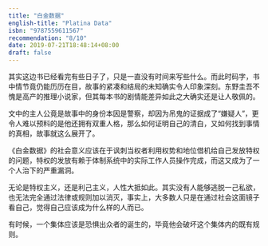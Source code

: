 ```yaml
---
title: "白金数据"
english-title: "Platina Data"
isbn: "9787559611567"
recommendation: "8/10"
date: 2019-07-21T18:48:14+08:00
draft: false
---
```


其实这边书已经看完有些日子了，只是一直没有时间来写些什么。而此时码字，书中情节竟仍能历历在目，故事的紧凑和结局的未知确实令人印象深刻。东野圭吾不愧是高产的推理小说家，但其每本书的剧情能差异如此之大确实还是让人敬佩的。

文中的主人公竟是故事中的身份本因是警察，却因为吊鬼的证据成了“嫌疑人”，更令人难以预料的是他还拥有双重人格，那么如何证明自己的清白，又如何找到事情的真相，故事就这么展开了。

《白金数据》的社会意义应该在于讽刺当权者利用权势和地位借机给自己发放特权的问题，特权的发放有赖于体制系统中的实际工作人员操作完成，而这又成为了一个人治下的严重漏洞。

无论是特权主义，还是利己主义，人性大抵如此。其实没有人能够逃脱一己私欲，也无法完全通过法律或规则加以消灭，事实上，大多数人只是在通过社会这面镜子看自己，觉得自己应该成为什么样的人而已。

有时候，一个集体应该是恐惧出众者的诞生的，毕竟他会破坏这个集体内的既有规则。